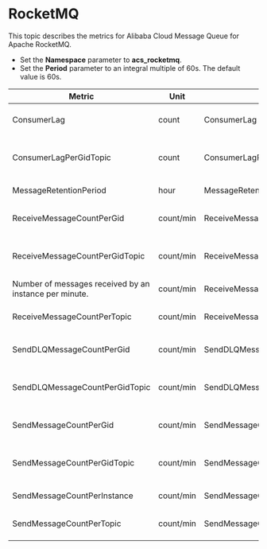 # RocketMQ

This topic describes the metrics for Alibaba Cloud Message Queue for Apache RocketMQ.

-   Set the **Namespace** parameter to **acs\_rocketmq**.
-   Set the **Period** parameter to an integral multiple of 60s. The default value is 60s.

|Metric|Unit|Metric|Dimensions|Statistics|
|------|----|------|----------|----------|
|ConsumerLag|count|ConsumerLag|userId, instanceId, and groupId|Sum|
|ConsumerLagPerGidTopic|count|ConsumerLagPerGidTopic|userId, instanceId, groupId, and topic|Sum|
|MessageRetentionPeriod|hour|MessageRetentionPeriod|userId and instanceId|Minimum|
|ReceiveMessageCountPerGid|count/min|ReceiveMessageCountPerGid|userId, instanceId, and groupId|Sum|
|ReceiveMessageCountPerGidTopic|count/min|ReceiveMessageCountPerGidTopic|userId, instanceId, topic, and groupId|Sum|
|Number of messages received by an instance per minute.|count/min|ReceiveMessageCountPerInstance|userId and instanceId|Sum|
|ReceiveMessageCountPerTopic|count/min|ReceiveMessageCountPerTopic|userId, instanceId, and topic|Sum|
|SendDLQMessageCountPerGid|count/min|SendDLQMessageCountPerGid|userId, instanceId, and groupId|Sum|
|SendDLQMessageCountPerGidTopic|count/min|SendDLQMessageCountPerGidTopic|userId, instanceId, groupId, and topic|Sum|
|SendMessageCountPerGid|count/min|SendMessageCountPerGid|userId, instanceId, and groupId|Sum|
|SendMessageCountPerGidTopic|count/min|SendMessageCountPerGidTopic|userId, instanceId, topic, and groupId|Sum|
|SendMessageCountPerInstance|count/min|SendMessageCountPerInstance|userId and instanceId|Sum|
|SendMessageCountPerTopic|count/min|SendMessageCountPerTopic|userId, instanceId, and topic|Sum|

